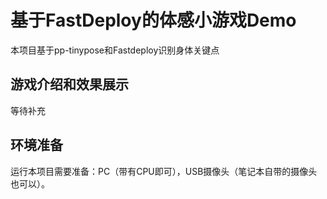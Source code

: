 # 基于FastDeploy的体感小游戏Demo

本项目基于pp-tinypose和Fastdeploy识别身体关键点

## 游戏介绍和效果展示
等待补充

## 环境准备
运行本项目需要准备：PC（带有CPU即可），USB摄像头（笔记本自带的摄像头也可以）。